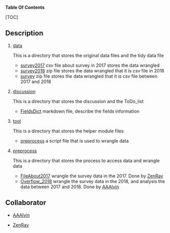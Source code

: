 **Table Of Contents**

[TOC]

## Description

1. [data](data) 

   This is a directory that stores the original data files and the tidy data file

   * [survey2017](data/survey2017.csv) csv file about survey in 2017 stores the data wrangled
   * [survey2018](data/survey2018.zip) zip file stores the data wrangled that it is csv file in 2018
   * [survey](data/survey.zip)  zip file stores the data wrangled that it is csv file between 2017 and 2018

2. [discussion](discussion)

   This is a directory that stores the discussion and the ToDo_list

   * [FieldsDict](discussion/FieldsDict.md) markdown file, describe the fields information

3. [tool](./tool)

   This is a directory that stores the helper module files

   * [preprocess](tool/preprocess.py) a script file that is used to wrangle data

4. [preprocess](preprocess)

   This is a directory that stores the process to access data and wrangle data

   * [FileAbout2017](preprocess/FileAbout2017.ipynb) wrangle the survey data in the 2017. Done by [ZenRay](https://github.com/ZenRay)
   * [Overflow_2018](preprocess/Overflow_2018.ipynb) wrangle the survey data in the 2018, and analysis the data between 2017 and 2018. Done by [AAAlvin](https://github.com/AAAlvin)

## Collaborator

* [AAAlvin](https://github.com/AAAlvin)

* [ZenRay](https://github.com/ZenRay)